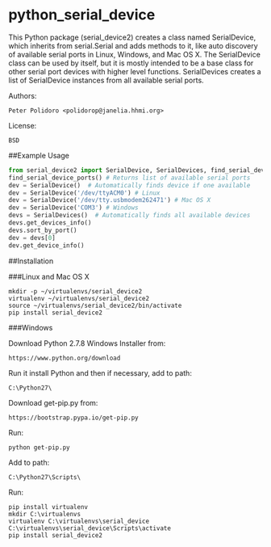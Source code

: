 python_serial_device
====================

This Python package (serial_device2) creates a class named
SerialDevice, which inherits from serial.Serial and adds methods to
it, like auto discovery of available serial ports in Linux, Windows,
and Mac OS X. The SerialDevice class can be used by itself, but it is
mostly intended to be a base class for other serial port devices with
higher level functions. SerialDevices creates a list of SerialDevice
instances from all available serial ports.

Authors:

    Peter Polidoro <polidorop@janelia.hhmi.org>

License:

    BSD

##Example Usage


```python
from serial_device2 import SerialDevice, SerialDevices, find_serial_device_ports
find_serial_device_ports() # Returns list of available serial ports
dev = SerialDevice()  # Automatically finds device if one available
dev = SerialDevice('/dev/ttyACM0') # Linux
dev = SerialDevice('/dev/tty.usbmodem262471') # Mac OS X
dev = SerialDevice('COM3') # Windows
devs = SerialDevices()  # Automatically finds all available devices
devs.get_devices_info()
devs.sort_by_port()
dev = devs[0]
dev.get_device_info()
```

##Installation

###Linux and Mac OS X

```shell
mkdir -p ~/virtualenvs/serial_device2
virtualenv ~/virtualenvs/serial_device2
source ~/virtualenvs/serial_device2/bin/activate
pip install serial_device2
```

###Windows

Download Python 2.7.8 Windows Installer from:

    https://www.python.org/download

Run it install Python and then if necessary, add to path:

    C:\Python27\

Download get-pip.py from:

    https://bootstrap.pypa.io/get-pip.py

Run:

```shell
python get-pip.py
```

Add to path:

    C:\Python27\Scripts\

Run:

```shell
pip install virtualenv
mkdir C:\virtualenvs
virtualenv C:\virtualenvs\serial_device
C:\virtualenvs\serial_device\Scripts\activate
pip install serial_device2
```
